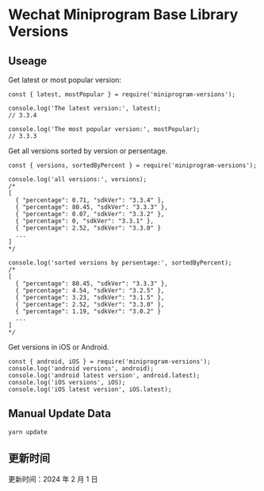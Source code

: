 
# Wechat Miniprogram Base Library Versions

## Useage

Get latest or most popular version:

```;
const { latest, mostPopular } = require('miniprogram-versions');

console.log('The latest version:', latest);
// 3.3.4

console.log('The most popular version:', mostPopular);
// 3.3.3

```

Get all versions sorted by version or persentage.

```
const { versions, sortedByPercent } = require('miniprogram-versions');

console.log('all versions:', versions);
/*
[
  { "percentage": 0.71, "sdkVer": "3.3.4" },
  { "percentage": 80.45, "sdkVer": "3.3.3" },
  { "percentage": 0.07, "sdkVer": "3.3.2" },
  { "percentage": 0, "sdkVer": "3.3.1" },
  { "percentage": 2.52, "sdkVer": "3.3.0" }
  ...
]
*/

console.log('sorted versions by persentage:', sortedByPercent);
/*
[
  { "percentage": 80.45, "sdkVer": "3.3.3" },
  { "percentage": 4.54, "sdkVer": "3.2.5" },
  { "percentage": 3.23, "sdkVer": "3.1.5" },
  { "percentage": 2.52, "sdkVer": "3.3.0" },
  { "percentage": 1.19, "sdkVer": "3.0.2" }
  ...
]
*/
```

Get versions in iOS or Android.

```
const { android, iOS } = require('miniprogram-versions');
console.log('android versions', android);
console.log('android latest version', android.latest);
console.log('iOS versions', iOS);
console.log('iOS latest version', iOS.latest);
```

## Manual Update Data

```
yarn update
```

## 更新时间

更新时间：2024 年 2 月 1 日
